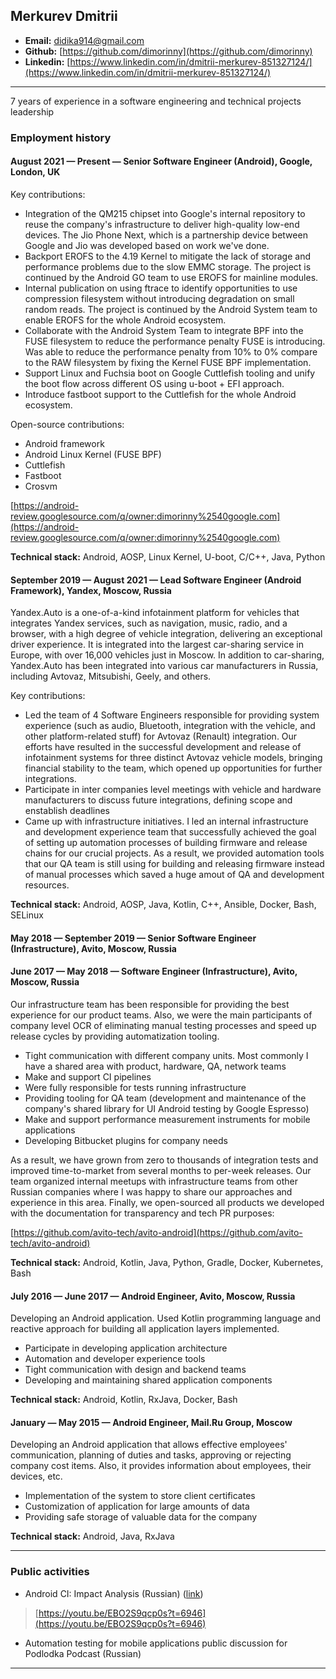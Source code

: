 ## Merkurev Dmitrii

* **Email:** didika914@gmail.com
* **Github:** [https://github.com/dimorinny](https://github.com/dimorinny)
* **Linkedin:** [https://www.linkedin.com/in/dmitrii-merkurev-851327124/](https://www.linkedin.com/in/dmitrii-merkurev-851327124/)

---

7 years of experience in a software engineering and technical projects leadership

### Employment history

#### August 2021 — Present — Senior Software Engineer (Android), Google, London, UK

Key contributions:

* Integration of the QM215 chipset into Google's internal repository to reuse the company's infrastructure to deliver high-quality low-end devices. The Jio Phone Next, which is a partnership device between Google and Jio was developed based on work we've done.
* Backport EROFS to the 4.19 Kernel to mitigate the lack of storage and performance problems due to the slow EMMC storage. The project is continued by the Android GO team to use EROFS for mainline modules.
* Internal publication on using ftrace to identify opportunities to use compression filesystem without introducing degradation on small random reads. The project is continued by the Android System team to enable EROFS for the whole Android ecosystem.
* Collaborate with the Android System Team to integrate BPF into the FUSE filesystem to reduce the performance penalty FUSE is introducing. Was able to reduce the performance penalty from 10% to 0% compare to the RAW filesystem by fixing the Kernel FUSE BPF implementation.
* Support Linux and Fuchsia boot on Google Cuttlefish tooling and unify the boot flow across different OS using u-boot + EFI approach.
* Introduce fastboot support to the Cuttlefish for the whole Android ecosystem.

Open-source contributions:

* Android framework
* Android Linux Kernel (FUSE BPF)
* Cuttlefish
* Fastboot
* Crosvm

[https://android-review.googlesource.com/q/owner:dimorinny%2540google.com](https://android-review.googlesource.com/q/owner:dimorinny%2540google.com)

**Technical stack:** Android, AOSP, Linux Kernel, U-boot, C/C++, Java, Python

#### September 2019 — August 2021 — Lead Software Engineer (Android Framework), Yandex, Moscow, Russia

Yandex.Auto is a one-of-a-kind infotainment platform for vehicles that integrates Yandex services, such as navigation, music, radio, and a browser, with a high degree of vehicle integration, delivering an exceptional driver experience. It is integrated into the largest car-sharing service in Europe, with over 16,000 vehicles just in Moscow. In addition to car-sharing, Yandex.Auto has been integrated into various car manufacturers in Russia, including Avtovaz, Mitsubishi, Geely, and others.

Key contributions:

* Led the team of 4 Software Engineers responsible for providing system experience (such as audio, Bluetooth, integration with the vehicle, and other platform-related stuff) for Avtovaz (Renault) integration. Our efforts have resulted in the successful development and release of infotainment systems for three distinct Avtovaz vehicle models, bringing financial stability to the team, which opened up opportunities for further integrations.
* Participate in inter companies level meetings with vehicle and hardware manufacturers to discuss future integrations, defining scope and enstablish deadlines
* Came up with infrastructure initiatives. I led an internal infrastructure and development experience team that successfully achieved the goal of setting up automation processes of building firmware and release chains for our crucial projects. As a result, we provided automation tools that our QA team is still using for building and releasing firmware instead of manual processes which saved a huge amout of QA and development resources.

**Technical stack:** Android, AOSP, Java, Kotlin, C++, Ansible, Docker, Bash, SELinux

#### May 2018 — September 2019 — Senior Software Engineer (Infrastructure), Avito, Moscow, Russia
#### June 2017 — May 2018 — Software Engineer (Infrastructure), Avito, Moscow, Russia

Our infrastructure team has been responsible for providing the best experience for our product teams. Also, we were the main participants of company level OCR of eliminating manual testing processes and speed up release cycles by providing automatization tooling.

* Tight communication with different company units. Most commonly I have a shared area with product, hardware, QA, network teams
* Make and support CI pipelines
* Were fully responsible for tests running infrastructure
* Providing tooling for QA team (development and maintenance of the company's shared library for UI Android testing by Google Espresso)
* Make and support performance measurement instruments for mobile applications 
* Developing Bitbucket plugins for company needs

As a result, we have grown from zero to thousands of integration tests and improved time-to-market from several months to per-week releases. Our team organized internal meetups with infrastructure teams from other Russian companies where I was happy to share our approaches and experience in this area. Finally, we open-sourced all products we developed with the documentation for transparency and tech PR purposes: 

[https://github.com/avito-tech/avito-android](https://github.com/avito-tech/avito-android)

**Technical stack:** Android, Kotlin, Java, Python, Gradle, Docker, Kubernetes, Bash

#### July 2016 — June 2017 — Android Engineer, Avito, Moscow, Russia

Developing an Android application. Used Kotlin programming language and reactive approach for building all application layers implemented.

* Participate in developing application architecture
* Automation and developer experience tools
* Tight communication with design and backend teams
* Developing and maintaining shared application components

**Technical stack:** Android, Kotlin, RxJava, Docker, Bash

#### January — May 2015 — Android Engineer, Mail.Ru Group, Moscow

Developing an Android application that allows effective employees' communication, planning of duties and tasks, approving or rejecting company cost items. Also, it provides information about employees, their devices,
etc.

* Implementation of the system to store client certificates
* Customization of application for large amounts of data
* Providing safe storage of valuable data for the company

**Technical stack:** Android, Java, RxJava

---

### Public activities

* Android CI: Impact Analysis (Russian) ([link](https://youtu.be/EBO2S9qcp0s?t=6946))

> [https://youtu.be/EBO2S9qcp0s?t=6946](https://youtu.be/EBO2S9qcp0s?t=6946)

* Automation testing for mobile applications public discussion for Podlodka Podcast (Russian)

---
